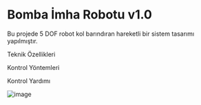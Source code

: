 Bomba İmha Robotu v1.0
======

Bu projede 5 DOF robot kol barındıran hareketli bir sistem tasarımı yapılmıştır.

Teknik Özellikleri

Kontrol Yöntemleri

Kontrol Yardımı

![image](https://user-images.githubusercontent.com/89063912/177124164-6378eabc-8cdc-4c22-b06a-15f563402dea.png)



